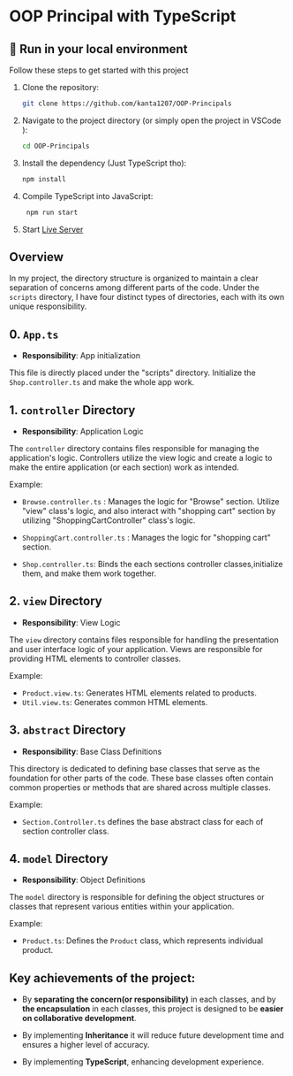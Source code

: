 # OOP Principal with TypeScript

## 🚀 Run in your local environment

Follow these steps to get started with this project

1. Clone the repository:

   ```bash
   git clone https://github.com/kanta1207/OOP-Principals
   ```

2. Navigate to the project directory (or simply open the project in VSCode ):

   ```bash
   cd OOP-Principals
   ```

3. Install the dependency (Just TypeScript tho):

   ```bash
   npm install
   ```

4. Compile TypeScript into JavaScript:

   ```bash
    npm run start
   ```

5. Start [Live Server](https://marketplace.visualstudio.com/items?itemName=yandeu.five-server)

## Overview

In my project, the directory structure is organized to maintain a clear separation of concerns among different parts of the code. Under the `scripts` directory, I have four distinct types of directories, each with its own unique responsibility.

## 0. `App.ts`

- **Responsibility**: App initialization

This file is directly placed under the "scripts" directory. Initialize the `Shop.controller.ts` and make the whole app work.

## 1. `controller` Directory

- **Responsibility**: Application Logic

The `controller` directory contains files responsible for managing the application's logic. Controllers utilize the view logic and create a logic to make the entire application (or each section) work as intended.

Example:

- `Browse.controller.ts` : Manages the logic for "Browse" section. Utilize "view" class's logic, and also interact with "shopping cart" section by utilizing "ShoppingCartController" class's logic.

- `ShoppingCart.controller.ts` : Manages the logic for "shopping cart" section.
- `Shop.controller.ts`: Binds the each sections controller classes,initialize them, and make them work together.

## 2. `view` Directory

- **Responsibility**: View Logic

The `view` directory contains files responsible for handling the presentation and user interface logic of your application. Views are responsible for providing HTML elements to controller classes.

Example:

- `Product.view.ts`: Generates HTML elements related to products.
- `Util.view.ts`: Generates common HTML elements.

## 3. `abstract` Directory

- **Responsibility**: Base Class Definitions

This directory is dedicated to defining base classes that serve as the foundation for other parts of the code. These base classes often contain common properties or methods that are shared across multiple classes.

Example:

- `Section.Controller.ts` defines the base abstract class for each of section controller class.

## 4. `model` Directory

- **Responsibility**: Object Definitions

The `model` directory is responsible for defining the object structures or classes that represent various entities within your application.

Example:

- `Product.ts`: Defines the `Product` class, which represents individual product.

## Key achievements of the project:

- By **separating the concern(or responsibility)** in each classes, and by **the encapsulation** in each classes, this project is designed to be **easier on collaborative development**.

- By implementing **Inheritance** it will reduce future development time and ensures a higher level of accuracy.

- By implementing **TypeScript**, enhancing development experience.
